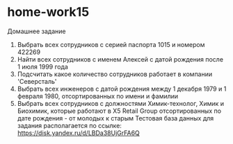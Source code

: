 # home-work15

Домашнее задание
1. Выбрать всех сотрудников с серией паспорта 1015 и номером 422269
2. Найти всех сотрудников с именем Алексей c датой рождения после 1 июля 1999
года
3. Подсчитать какое количество сотрудников работает в компании 'Cеверсталь'
4. Выбрать всех инженеров с датой рождения между 1 декабря 1979 и 1 февраля
1980, отсортированных по имени и фамилии
5. Выбрать всех сотрудников с должностями Химик-технолог, Химик и Биохимик,
которые работают в X5 Retail Group отсортированных по дате рождения - от
молодых к старым
Тестовая база данных для задания располагается по ссылке:
https://disk.yandex.ru/d/LBDa38UjGrFA6Q
